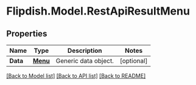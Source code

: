 # Flipdish.Model.RestApiResultMenu
## Properties

Name | Type | Description | Notes
------------ | ------------- | ------------- | -------------
**Data** | [**Menu**](Menu.md) | Generic data object. | [optional] 

[[Back to Model list]](../README.md#documentation-for-models) [[Back to API list]](../README.md#documentation-for-api-endpoints) [[Back to README]](../README.md)

